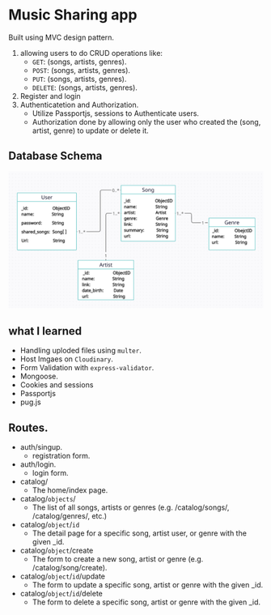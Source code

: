 # Music Sharing app
Built using MVC design pattern. <br>
1. allowing users to do CRUD operations like:
    - `GET`: (songs, artists, genres).
    - `POST`: (songs, artists, genres).
    - `PUT`: (songs, artists, genres).
    - `DELETE`: (songs, artists, genres).
2. Register and login
3. Authenticatetion and Authorization.
    - Utilize Passportjs, sessions to Authenticate users.
    - Authorization done by allowing only the user who created the (song, artist, genre) to update or delete it.


## Database Schema
![database schema](./docs/DB-Schema.png)

## what I learned
- Handling uploded files using `multer`.
- Host Imgaes on `Cloudinary`.
- Form Validation with `express-validator`.
- Mongoose.
- Cookies and sessions
- Passportjs
- pug.js

## Routes.
- auth/singup.
    - registration form.
- auth/login.
    - login form.
- catalog/
    - The home/index page.
- catalog/`objects`/ 
    - The list of all songs, artists or genres (e.g. /catalog/songs/, /catalog/genres/, etc.)
- catalog/`object`/`id` 
    - The detail page for a specific song, artist user, or genre with the given _id.
- catalog/`object`/create 
    - The form to create a new song, artist or genre (e.g. /catalog/song/create).
- catalog/`object`/`id`/update 
    - The form to update a specific song, artist or genre with the given _id.
- catalog/`object`/`id`/delete 
    - The form to delete a specific song, artist or genre with the given _id.